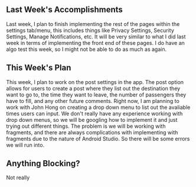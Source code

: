 ## Last Week's Accomplishments
Last week, I plan to finish implementing the rest of the pages within the settings tab/menu, this includes things like Privacy Settings, Security Settings, Manage Notifications, etc. It will be very similar to what I did last week in terms of implementing the front end of these pages. I do have an algo test this week, so I might not be able to do as much as again. 




## This Week's Plan
This week, I plan to work on the post settings in the app. The post option allows for users to create a post where they list out the destination they want to go to, the time they want to leave, the number of passengers they have to fill, and any other future comments. Right now, I am planning to work with John Hong on creating a drop down menu to list out the avaliable times users can input. We don't really have any experience working with drop down menus, so we will be googling how to implement it and just trying out different things. The problem is we will be working with fragments, and there are always complications with implementing with fragments due to the nature of Android Studio. So there will be some errors we will run into.



## Anything Blocking?
Not really



